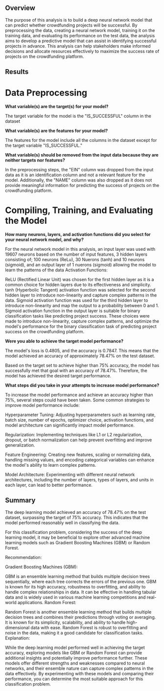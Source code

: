 
## Overview 

The purpose of this analysis is to build a deep neural network model that can predict whether crowdfunding projects will be successful. By preprocessing the data, creating a neural network model, training it on the training data, and evaluating its performance on the test data, the analysis aims to develop a predictive model that can assist in identifying successful projects in advance. This analysis can help stakeholders make informed decisions and allocate resources effectively to maximize the success rate of projects on the crowdfunding platform.

## Results

# Data Preprocessing

**What variable(s) are the target(s) for your model?**

The target variable for the model is the "IS_SUCCESSFUL" column in the dataset

**What variable(s) are the features for your model?**

The features for the model include all the columns in the dataset except for the target variable "IS_SUCCESSFUL." 

**What variable(s) should be removed from the input data because they are neither targets nor features?**

In the preprocessing steps, the "EIN" column was dropped from the input data as it is an identification column and not a relevant feature for the model. Additionally, the "NAME" column was also dropped as it does not provide meaningful information for predicting the success of projects on the crowdfunding platform.

# Compiling, Training, and Evaluating the Model

**How many neurons, layers, and activation functions did you select for your neural network model, and why?**


For the neural network model in this analysis, an input layer was used with 19607 neurons based on the number of input features, 3 hidden layers consisting of; 100 neurons (ReLu), 30 Nuerons (tanh) and 10 neurons (sigmoid), and an output layer of 1 nuerons (sigmoid) allowing the model to learn the patterns of the data Activation Functions:

ReLU (Rectified Linear Unit) was chosen for the first hidden layer as it is a common choice for hidden layers due to its effectiveness and simplicity.
tanh (Hyperbolic Tangent) activation function was selected for the second hidden layer to introduce non-linearity and capture complex patterns in the data.
Sigmoid activation function was used for the third hidden layer to introduce non-linearity and map the output to a probability between 0 and 1.
Sigmoid activation function in the output layer is suitable for binary classification tasks like predicting project success.
These choices were made to introduce non-linearity, capture complex patterns, and optimize the model's performance for the binary classification task of predicting project success on the crowdfunding platform.

**Were you able to achieve the target model performance?**

The model's loss is 0.4805, and the accuracy is 0.7847. This means that the model achieved an accuracy of approximately 78.47% on the test dataset.

Based on the target set to achieve higher than 75% accuracy, the model has successfully met that goal with an accuracy of 78.47%. Therefore, the model has achieved the desired target performance.


**What steps did you take in your attempts to increase model performance?**

To increase the model performance and achieve an accuracy higher than 75%, several steps could have been taken. Some common strategies to improve model performance include:

Hyperparameter Tuning: Adjusting hyperparameters such as learning rate, batch size, number of epochs, optimizer choice, activation functions, and model architecture can significantly impact model performance.

Regularization: Implementing techniques like L1 or L2 regularization, dropout, or batch normalization can help prevent overfitting and improve generalization.

Feature Engineering: Creating new features, scaling or normalizing data, handling missing values, and encoding categorical variables can enhance the model's ability to learn complex patterns.

Model Architecture: Experimenting with different neural network architectures, including the number of layers, types of layers, and units in each layer, can lead to better performance.


## Summary


The deep learning model achieved an accuracy of 78.47% on the test dataset, surpassing the target of 75% accuracy. This indicates that the model performed reasonably well in classifying the data.

For this classification problem, considering the success of the deep learning model, it may be beneficial to explore other advanced machine learning models such as Gradient Boosting Machines (GBM) or Random Forest.

Recommendation:

Gradient Boosting Machines (GBM):

GBM is an ensemble learning method that builds multiple decision trees sequentially, where each tree corrects the errors of the previous one.
GBM is known for its high accuracy, robustness to overfitting, and ability to handle complex relationships in data.
It can be effective in handling tabular data and is widely used in various machine learning competitions and real-world applications.
Random Forest:

Random Forest is another ensemble learning method that builds multiple decision trees and combines their predictions through voting or averaging.
It is known for its simplicity, scalability, and ability to handle high-dimensional data with ease.
Random Forest is robust to overfitting and noise in the data, making it a good candidate for classification tasks.
Explanation:

While the deep learning model performed well in achieving the target accuracy, exploring models like GBM or Random Forest can provide additional insights and potentially improve performance further. These models offer different strengths and weaknesses compared to neural networks, and their ensemble nature can capture complex patterns in the data effectively. By experimenting with these models and comparing their performance, you can determine the most suitable approach for this classification problem.